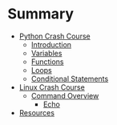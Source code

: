 # Summary

* [Python Crash Course]()
  * [Introduction](python-intro.md)
  * [Variables](python-variables.md)
  * [Functions](python-functions.md)
  * [Loops](python-loops.md)
  * [Conditional Statements](python-conditional.md)
* [Linux Crash Course]()
  * [Command Overview](linux-commands.md)
    * [Echo](linux-echo.md)
* [Resources](resources.md)